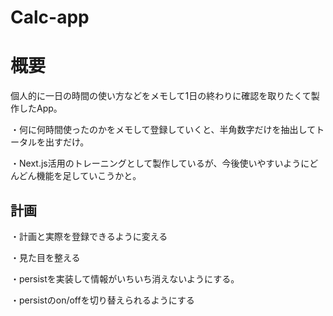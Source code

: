 # Calc-app

# 概要
個人的に一日の時間の使い方などをメモして1日の終わりに確認を取りたくて製作したApp。

・何に何時間使ったのかをメモして登録していくと、半角数字だけを抽出してトータルを出すだけ。

・Next.js活用のトレーニングとして製作しているが、今後使いやすいようにどんどん機能を足していこうかと。

## 計画
・計画と実際を登録できるように変える

・見た目を整える

・persistを実装して情報がいちいち消えないようにする。

・persistのon/offを切り替えられるようにする
